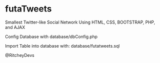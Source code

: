 # futaTweets
Smallest Twitter-like Social Network Using HTML, CSS, BOOTSTRAP, PHP, and AJAX

Config Database with database/dbConfig.php

Import Table into database with: database/futatweets.sql

@RitcheyDevs
